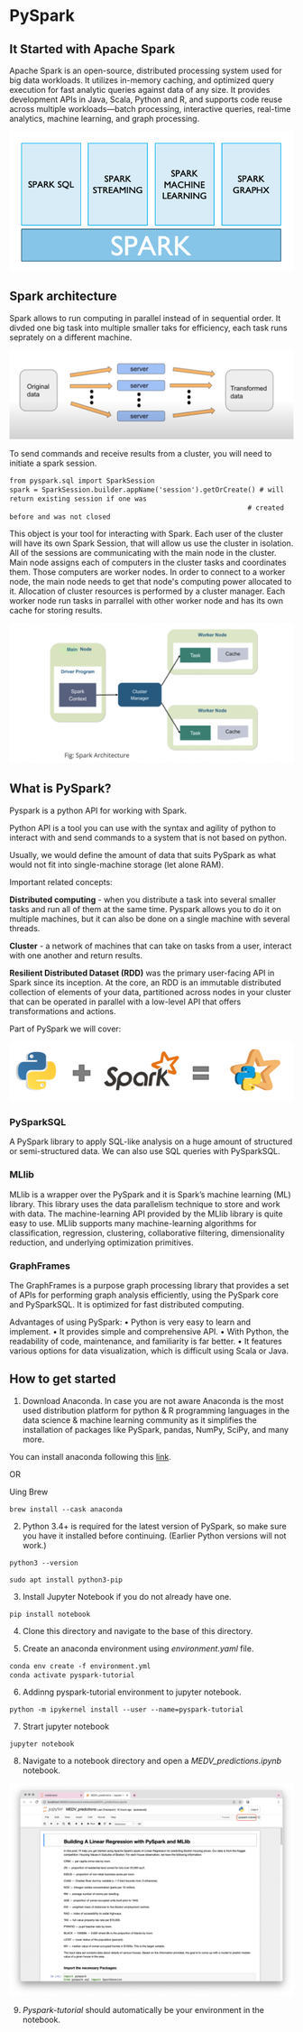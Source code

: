 # PySpark

## It Started with Apache Spark 

Apache Spark is an open-source, distributed processing system used for big data workloads. It utilizes in-memory caching, and optimized query execution for fast analytic queries against data of any size. It provides development APIs in Java, Scala, Python and R, and supports code reuse across multiple workloads—batch processing, interactive queries, real-time analytics, machine learning, and graph processing. 

![spark](assets/template_0.png)


## Spark architecture 

Spark allows to run computing in parallel instead of in sequential order. It divded one big task into multiple smaller taks for efficiency, each task runs seprately on a different machine. 

![spark](assets/template_3.png)

To send commands and receive results from a cluster, you will need to initiate a spark session. 

```
from pyspark.sql import SparkSession
spark = SparkSession.builder.appName('session').getOrCreate() # will return existing session if one was
                                                           # created before and was not closed
```

This object is your tool for interacting with Spark. Each user of the cluster will have its own Spark Session, that will allow us use the cluster in isolation. All of the sessions are communicating with the main node in the cluster. Main node assigns each of computers in the cluster tasks and coordinates them. Those computers are worker nodes. In order to connect to a worker node, the main node needs to get that node's computing power allocated to it. Allocation of cluster resources is performed by a cluster manager. Each worker node run tasks in parrallel with other worker node and has its own cache for storing results.

![main_node](assets/template_4.png)


## What is PySpark?

Pyspark is a python API for working with Spark. 

Python API is a tool you can use with the syntax and agility of python to interact with and send commands to a system that is not based on python.

Usually, we would define the amount of data that suits PySpark as what would not fit into single-machine storage (let alone RAM).

Important related concepts:

**Distributed computing** - when you distribute a task into several smaller tasks and run all of them at the same time. Pyspark allows you to do it on multiple machines, but it can also be done on a single machine with several threads.

**Cluster** - a network of machines that can take on tasks from a user, interact with one another and return results. 

**Resilient Distributed Dataset (RDD)** was the primary user-facing API in Spark since its inception. At the core, an RDD is an immutable distributed collection of elements of your data, partitioned across nodes in your cluster that can be operated in parallel with a low-level API that offers transformations and actions.

Part of PySpark we will cover:


![python + spark](assets/template_1.png)

### PySparkSQL
A PySpark library to apply SQL-like analysis on a huge amount of structured or semi-structured data. We can also use SQL queries with PySparkSQL.

### MLlib
MLlib is a wrapper over the PySpark and it is Spark’s machine learning (ML) library. This library uses the data parallelism technique to store and work with data. The machine-learning API provided by the MLlib library is quite easy to use. MLlib supports many machine-learning algorithms for classification, regression, clustering, collaborative filtering, dimensionality reduction, and underlying optimization primitives.

### GraphFrames
The GraphFrames is a purpose graph processing library that provides a set of APIs for performing graph analysis efficiently, using the PySpark core and PySparkSQL. It is optimized for fast distributed computing. 

Advantages of using PySpark: 
• Python is very easy to learn and implement. 
• It provides simple and comprehensive API. 
• With Python, the readability of code, maintenance, and familiarity is far better. 
• It features various options for data visualization, which is difficult using Scala or Java.  

## How to get started 

1. Download Anaconda. In case you are not aware Anaconda is the most used distribution platform for python & R programming languages in the data science & machine learning community as it simplifies the installation of packages like PySpark, pandas, NumPy, SciPy, and many more.

You can install anaconda following this [link](https://www.anaconda.com/products/distribution). 

OR 

Uing Brew

```
brew install --cask anaconda
```
2. Python 3.4+ is required for the latest version of PySpark, so make sure you have it installed before continuing. (Earlier Python versions will not work.)

```
python3 --version
```

```
sudo apt install python3-pip
```

3. Install Jupyter Notebook if you do not already have one. 

```
pip install notebook
```

4. Clone this directory and navigate to the base of this directory. 

5. Create an anaconda environment using *environment.yaml* file. 

```
conda env create -f environment.yml
conda activate pyspark-tutorial

```
6. Addinng pyspark-tutorial environment to jupyter notebook. 

```
python -m ipykernel install --user --name=pyspark-tutorial
```

7. Strart jupyter notebook 

```
jupyter notebook
```

8. Navigate to a notebook directory and open a *MEDV_predictions.ipynb* notebook. 

![notebook](assets/template_two.png)

9. *Pyspark-tutorial* should automatically be your environment in the notebook. 


